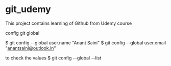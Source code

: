 # git_udemy
This project contains learning of Github from Udemy course


config git global

$ git config --global user.name "Anant Saini"
$ git config --global user.email "anantsaini@outlook.in"

to check the values
$ git config --global --list
